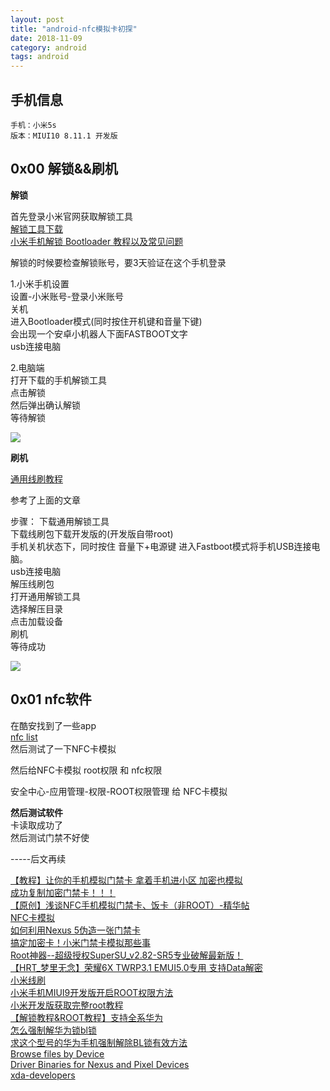 ```yaml
---
layout: post
title: "android-nfc模拟卡初探"
date: 2018-11-09
category: android
tags: android
---
```


## 手机信息
```
手机：小米5s
版本：MIUI10 8.11.1 开发版
```
## 0x00 解锁&&刷机

**解锁**  

首先登录小米官网获取解锁工具  
[解锁工具下载](https://unlock.update.miui.com)  
[小米手机解锁 Bootloader 教程以及常见问题](http://www.miui.com/thread-3367802-1-1.html)  
<!-- 
官网给的解决方案：  
```
请按照以下流程进行操作：
1.进入“设置 -> 开发者选项 -> 设备解锁状态”中绑定账号和设备；
2.手动进入Bootloader模式（关机后，同时按住开机键和音量下键）；
3.通过USB连接手机，点击 “解锁”按钮；
``` -->
 

解锁的时候要检查解锁账号，要3天验证在这个手机登录  

1.小米手机设置  
设置-小米账号-登录小米账号  
关机  
进入Bootloader模式(同时按住开机键和音量下键)  
会出现一个安卓小机器人下面FASTBOOT文字  
usb连接电脑  

2.电脑端  
打开下载的手机解锁工具  
点击解锁  
然后弹出确认解锁  
等待解锁  

![]({{site.img_link}}/25/01.png)

<!-- ```

设置 -> 更多设置 -> 开发者选项 -> 设备解锁状态 -> 绑定账号和设备  
关机 -> 同时按住开机键和音量下键 -> 打开下载的工具 -> 手机连接 -> 解锁  
``` -->

<!-- ```
开发者选项:
我的设备 - 全部参数 - MIUI版本 多次按 进入开发者模式  
``` -->

**刷机**  

[通用线刷教程](http://www.miui.com/shuaji-393.html)  

参考了上面的文章  

步骤：
下载通用解锁工具  
下载线刷包下载开发版的(开发版自带root)   
手机关机状态下，同时按住 音量下+电源键 进入Fastboot模式将手机USB连接电脑。  
usb连接电脑  
解压线刷包  
打开通用解锁工具  
选择解压目录  
点击加载设备  
刷机  
等待成功  

![]({{site.img_link}}/25/02.png)

## 0x01 nfc软件
在酷安找到了一些app  
[nfc list](https://www.coolapk.com/search?q=nfc)  
然后测试了一下NFC卡模拟  

然后给NFC卡模拟 root权限 和 nfc权限  

安全中心-应用管理-权限-ROOT权限管理 给 NFC卡模拟  

**然后测试软件**  
卡读取成功了  
然后测试门禁不好使  

-----后文再续

[【教程】让你的手机模拟门禁卡 拿着手机进小区 加密也模拟](http://www.miui.com/thread-5869303-1-1.html)  
[成功复制加密门禁卡！！！](http://tieba.baidu.com/p/5759500931)  
[【原创】浅谈NFC手机模拟门禁卡、饭卡（非ROOT）-精华帖](https://club.huawei.com/thread-12231900-1-1.html)  
[NFC卡模拟](https://www.coolapk.com/apk/com.yuanwofei.cardemulator)  
[如何利用Nexus 5伪造一张门禁卡](https://www.freebuf.com/geek/80368.html)  
[搞定加密卡！小米门禁卡模拟那些事](http://www.jinciwei.cn/f268134.html)  
[Root神器--超级授权SuperSU_v2.82-SR5专业破解最新版！](https://club.huawei.com/thread-14272732-1-1.html)  
[【HRT_梦里无念】荣耀6X TWRP3.1 EMUI5.0专用 支持Data解密](https://club.huawei.com/forum.php?mod=viewthread&tid=12832132)  
[小米线刷](http://www.miui.com/shuaji-393.html)  
[小米手机MIUI9开发版开启ROOT权限方法](https://jingyan.baidu.com/article/a3a3f8112501e38da3eb8a65.html)  
[小米开发版获取完整root教程](http://www.miui.com/thread-8282972-1-1.html)  
[【解锁教程&ROOT教程】支持全系华为](https://blog.csdn.net/xCnhYKoHj3eK/article/details/79016306)  
[怎么强制解华为锁bl锁](https://jingyan.baidu.com/article/363872ec7246e36e4ba16f24.html)  
[求这个型号的华为手机强制解除BL锁有效方法](https://www.52pojie.cn/thread-780859-1-1.html)  
[Browse files by Device](http://downloadandroidrom.com/)  
[Driver Binaries for Nexus and Pixel Devices](https://developers.google.com/android/drivers)  
[xda-developers](https://www.xda-developers.com/)  